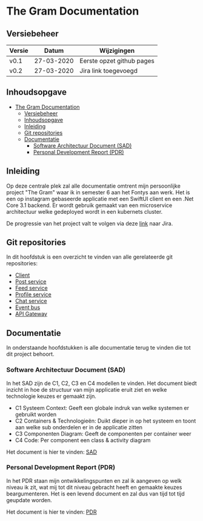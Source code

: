 # The Gram Documentation

## Versiebeheer

| Versie | Datum      | Wijzigingen               |
| ------ | ---------- | ------------------------- |
| v0.1   | 27-03-2020 | Eerste opzet github pages |
| v0.2   | 27-03-2020 | Jira link toegevoegd      |

## Inhoudsopgave

- [The Gram Documentation](#the-gram-documentation)
  - [Versiebeheer](#versiebeheer)
  - [Inhoudsopgave](#inhoudsopgave)
  - [Inleiding](#inleiding)
  - [Git repositories](#git-repositories)
  - [Documentatie](#documentatie)
    - [Software Architectuur Document (SAD)](#software-architectuur-document-sad)
    - [Personal Development Report (PDR)](#personal-development-report-pdr)

## Inleiding

Op deze centrale plek zal alle documentatie omtrent mijn persoonlijke project "The Gram" waar ik in semester 6 aan het Fontys aan werk. Het is een op instagram gebaseerde applicatie met een SwiftUI client en een .Net Core 3.1 backend. Er wordt gebruik gemaakt van een microservice architectuur welke gedeployed wordt in een kubernets cluster.

De progressie van het project valt te volgen via deze [link](https://s62-1.atlassian.net/jira/software/projects/THEGRAM/boards/5/backlog) naar Jira.

## Git repositories

In dit hoofdstuk is een overzicht te vinden van alle gerelateerde git repositories:

- [Client](https://github.com/TommyGoossens/the-gram-client)
- [Post service](https://github.com/TommyGoossens/the-gram-post)
- [Feed service](https://github.com/TommyGoossens/the-gram-feed)
- [Profile service](https://github.com/TommyGoossens/the-gram-profile)
- [Chat service](https://github.com/TommyGoossens/the-gram-chat)
- [Event bus](https://github.com/TommyGoossens/the-gram-eventbus)
- [API Gateway](https://github.com/TommyGoossens/the-gram-gateway)

## Documentatie

In onderstaande hoofdstukken is alle documentatie terug te vinden die tot dit project behoort.

### Software Architectuur Document (SAD)

In het SAD zijn de C1, C2, C3 en C4 modellen te vinden. Het document biedt inzicht in hoe de structuur van mijn applicatie eruit ziet en welke technologie keuzes er gemaakt zijn.

- C1 Systeem Context: Geeft een globale indruk van welke systemen er gebruikt worden
- C2 Containers & Technologieën: Duikt dieper in op het systeem en toont aan welke sub onderdelen er in de applicatie zitten
- C3 Componenten Diagram: Geeft de componenten per container weer
- C4 Code: Per component een class & activity diagram

Het document is hier te vinden: [SAD](SoftwareArchitectuurDocument.md)

### Personal Development Report (PDR)

In het PDR staan mijn ontwikkelingspunten en zal ik aangeven op welk niveau ik zit, wat mij tot dit niveau gebracht heeft en gemaakte keuzes beargumenteren. Het is een levend document en zal dus van tijd tot tijd geupdate worden.

Het document is hier te vinden: [PDR](PersonalDevelopmentReport.md)
